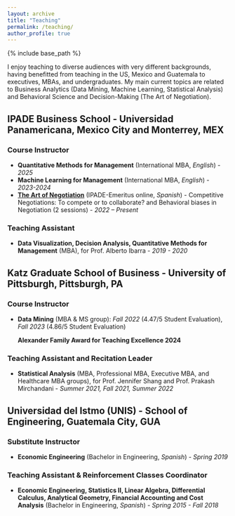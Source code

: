 ```yaml
---
layout: archive
title: "Teaching"
permalink: /teaching/
author_profile: true
---
```


{% include base_path %}

I enjoy teaching to diverse audiences with very different backgrounds, having benefitted from teaching in the US, Mexico and Guatemala to executives, MBAs, and undergraduates. My main current topics are related to Business Analytics (Data Mining, Machine Learning, Statistical Analysis) and Behavioral Science and Decision-Making (The Art of Negotiation). 

## IPADE Business School - Universidad Panamericana, Mexico City and Monterrey, MEX

### Course Instructor
- **Quantitative Methods for Management** (International MBA, *English*) - *2025*
- **Machine Learning for Management** (International MBA, *English*) - *2023-2024*
- [**The Art of Negotiation**](https://online.ipade.mx/negociacion-arte-ciencia) (IPADE-Emeritus online, *Spanish*) - Competitive Negotiations: To compete or to collaborate? and Behavioral biases in Negotiation (2 sessions) - *2022 – Present*

### Teaching Assistant
- **Data Visualization, Decision Analysis, Quantitative Methods for Management** (MBA), for Prof. Alberto Ibarra - *2019 - 2020*
  
## Katz Graduate School of Business - University of Pittsburgh, Pittsburgh, PA

### Course Instructor
- **Data Mining** (MBA & MS group): *Fall 2022* (4.47/5 Student Evaluation), *Fall 2023* (4.86/5 Student Evaluation)
  
  **Alexander Family Award for Teaching Excellence 2024**

### Teaching Assistant and Recitation Leader
- **Statistical Analysis** (MBA, Professional MBA, Executive MBA, and Healthcare MBA groups), for Prof. Jennifer Shang and Prof. Prakash Mirchandani - *Summer 2021, Fall 2021, Summer 2022*

## Universidad del Istmo (UNIS) - School of Engineering, Guatemala City, GUA

### Substitute Instructor
- **Economic Engineering** (Bachelor in Engineering, *Spanish*) - *Spring 2019*

### Teaching Assistant & Reinforcement Classes Coordinator
- **Economic Engineering, Statistics II, Linear Algebra, Differential Calculus, Analytical Geometry, Financial Accounting and Cost Analysis** (Bachelor in Engineering, *Spanish*) - *Spring 2015 - Fall 2018*
